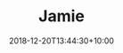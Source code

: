 ---
title: "Jamie"
date: 2018-12-20T13:44:30+10:00
image: "images/team/joseph-gonzalez-399972-unsplash.jpg"
jobtitle: "Admin and Adminsistration"
weight: 4
promoted: true
---